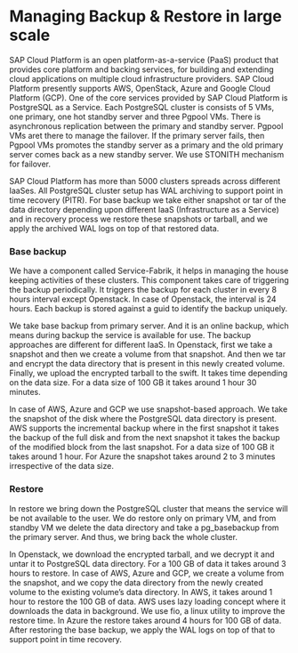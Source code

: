 # Managing Backup & Restore in large scale
SAP Cloud Platform is an open platform-as-a-service (PaaS) product that provides core platform and backing services, for building and extending cloud applications on multiple cloud infrastructure providers. SAP Cloud Platform presently supports AWS, OpenStack, Azure and Google Cloud Platform (GCP). One of the core services provided by SAP Cloud Platform is PostgreSQL as a Service. Each PostgreSQL cluster is consists of 5 VMs, one primary, one hot standby server and three Pgpool VMs. There is asynchronous replication between the primary and standby server. Pgpool VMs aret there to manage the failover. If the primary server fails, then Pgpool VMs promotes the standby server as a primary and the old primary server comes back as a new standby server. We use STONITH mechanism for failover. 

SAP Cloud Platform has more than 5000 clusters spreads across different IaaSes. All PostgreSQL cluster setup has WAL archiving to support point in time recovery (PITR). For base backup we take either snapshot or tar of the data directory depending upon different IaaS (Infrastructure as a Service) and in recovery process we restore these snapshots or tarball, and we apply the archived WAL logs on top of that restored data.

### Base backup
We have a component called Service-Fabrik, it helps in managing the house keeping activities of these clusters. This component takes care of triggering the backup periodically. It triggers the backup for each cluster in every 8 hours interval except Openstack. In case of Openstack, the interval is 24 hours. Each backup is stored against a guid to identify the backup uniquely. 

We take base backup from primary server.  And it is an online backup, which means during backup the service is available for use. The backup approaches are different for different IaaS. In Openstack, first we take a snapshot and then we create a volume from that snapshot. And then we tar and encrypt the data directory that is present in this newly created volume. Finally, we upload the encrypted tarball to the swift. It takes time depending on the data size. For a data size of 100 GB it takes around 1 hour 30 minutes. 

In case of AWS, Azure and GCP we use snapshot-based approach. We take the snapshot of the disk where the PostgreSQL data directory is present. AWS supports the incremental backup where in the first snapshot it takes the backup of the full disk and from the next snapshot it takes the backup of the modified block from the last snapshot. For a data size of 100 GB it takes around 1 hour. For Azure the snapshot takes around 2 to 3 minutes irrespective of the data size.

### Restore
In restore we bring down the PostgreSQL cluster that means the service will be not available to the user. We do restore only on primary VM, and from standby VM we delete the data directory and take a pg_basebackup from the primary server. And thus, we bring back the whole cluster.

In Openstack, we download the encrypted tarball, and we decrypt it and untar it to PostgreSQL data directory. For a 100 GB of data it takes around 3 hours to restore. In case of AWS, Azure and GCP, we create a volume from the snapshot, and we copy the data directory from the newly created volume to the existing volume’s data directory. In AWS, it takes around 1 hour to restore the 100 GB of data. AWS uses lazy loading concept where it downloads the data in background. We use fio, a linux utility to improve the restore time. In Azure the restore takes around 4 hours for 100 GB of data. After restoring the base backup, we apply the WAL logs on top of that to support point in time recovery.
